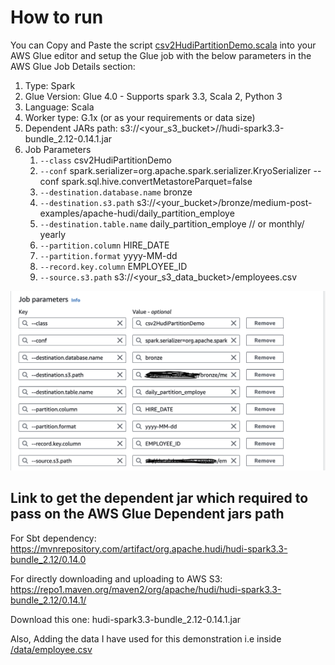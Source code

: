 # How to run

You can Copy and Paste the script [csv2HudiPartitionDemo.scala](https://github.com/krishnaiitd/datalake/blob/main/datalake-table-partition-demo/csv2HudiPartitionDemo.scala) into your AWS Glue editor and setup the Glue job with the below parameters in the AWS Glue Job Details section:

1. Type: Spark
2. Glue Version: Glue 4.0 - Supports spark 3.3, Scala 2, Python 3
3. Language: Scala
4. Worker type: G.1x (or as your requirements or data size)
5. Dependent JARs path: s3://<your_s3_bucket>/<prefix>/hudi-spark3.3-bundle_2.12-0.14.1.jar
6. Job Parameters
   1. `--class`  csv2HudiPartitionDemo
   2. `--conf` spark.serializer=org.apache.spark.serializer.KryoSerializer --conf spark.sql.hive.convertMetastoreParquet=false
   3. `--destination.database.name`  bronze
   4. `--destination.s3.path` s3://<your_bucket>/bronze/medium-post-examples/apache-hudi/daily_partition_employe
   5. `--destination.table.name`  daily_partition_employe // or monthly/ yearly
   6. `--partition.column`  HIRE_DATE
   7. `--partition.format`  yyyy-MM-dd
   8. `--record.key.column`   EMPLOYEE_ID
   9. `--source.s3.path`  s3://<your_s3_data_bucket>/employees.csv

![AWS Glue Job parameters](data/csv2HudiPartitionDemoParameters.png)
## Link to get the dependent jar which required to pass on the AWS Glue Dependent jars path

For Sbt dependency: https://mvnrepository.com/artifact/org.apache.hudi/hudi-spark3.3-bundle_2.12/0.14.0

For directly downloading and uploading to AWS S3: https://repo1.maven.org/maven2/org/apache/hudi/hudi-spark3.3-bundle_2.12/0.14.1/

Download this one: hudi-spark3.3-bundle_2.12-0.14.1.jar

Also, Adding the data I have used for this demonstration i.e inside [/data/employee.csv](https://github.com/krishnaiitd/datalake/blob/main/data/employees.csv)
